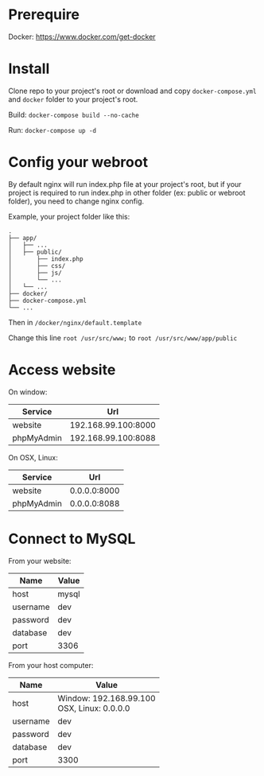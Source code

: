 # Prerequire

Docker: https://www.docker.com/get-docker

# Install

Clone repo to your project's root or download and copy ```docker-compose.yml``` and ```docker``` folder to your project's root.

Build: ```docker-compose build --no-cache```

Run: ```docker-compose up -d```

# Config your webroot

By default nginx will run index.php file at your project's root, but if your project is required to run index.php in other folder (ex: public or webroot folder), you need to change nginx config.

Example, your project folder like this:

```
.
├── app/
│   ├── ...
│   ├── public/
│       ├── index.php
│       ├── css/
│       ├── js/
│       └── ...
│   └── ...
├── docker/
├── docker-compose.yml
└── ...
```

Then in ```/docker/nginx/default.template```

Change this line ```root /usr/src/www;``` to ```root /usr/src/www/app/public```

# Access website

On window:

| Service    | Url                 |
| ---------- | ------------------- |
| website    | 192.168.99.100:8000 |
| phpMyAdmin | 192.168.99.100:8088 |

On OSX, Linux:

| Service    | Url          |
| ---------- | ------------ |
| website    | 0.0.0.0:8000 |
| phpMyAdmin | 0.0.0.0:8088 |

# Connect to MySQL

From your website:

| Name     | Value |
| -------- | ----- |
| host     | mysql |
| username | dev   |
| password | dev   |
| database | dev   |
| port     | 3306  |

From your host computer:

| Name     | Value |
| -------- | ----- |
| host     | Window: 192.168.99.100<br>OSX, Linux: 0.0.0.0 |
| username | dev   |
| password | dev   |
| database | dev   |
| port     | 3300  |
